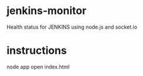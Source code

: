 jenkins-monitor
===============

Health status for JENKINS using node.js and socket.io

# instructions 
node app
open index.html
